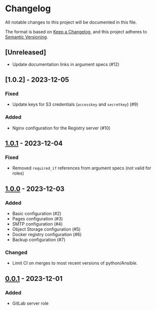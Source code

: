 # Changelog

All notable changes to this project will be documented in this file.

The format is based on [Keep a Changelog](https://keepachangelog.com/en/1.0.0/),
and this project adheres to [Semantic Versioning](https://semver.org/spec/v2.0.0.html).

## [Unreleased]

- Update documentation links in argument specs (#12)

## [1.0.2] - 2023-12-05

### Fixed

- Update keys for S3 credentials (`accesskey` and `secretkey`) (#9)

### Added

- Nginx configuration for the Registry server (#10)

## [1.0.1] - 2023-12-04

### Fixed

- Removed `required_if` references from argument specs (not valid for roles)

## [1.0.0] - 2023-12-03

### Added

- Basic configuration (#2)
- Pages configuration (#3)
- SMTP configuration (#4)
- Object Storage configuration (#5)
- Docker registry configuration (#6)
- Backup configuration (#7)

### Changed

- Limit CI on merges to most recent versions of python/Ansible.

## [0.0.1] - 2023-12-01

### Added

- GitLab server role

[1.0.1]: https://git.dubzland.com/dubzland/ansible-collection-gitlab/-/compare/1.0.1...1.0.2
[1.0.1]: https://git.dubzland.com/dubzland/ansible-collection-gitlab/-/compare/1.0.0...1.0.1
[1.0.0]: https://git.dubzland.com/dubzland/ansible-collection-gitlab/-/compare/0.0.1...1.0.0
[0.0.1]: https://git.dubzland.com/dubzland/ansible-collection-gitlab/-/tree/0.0.1
